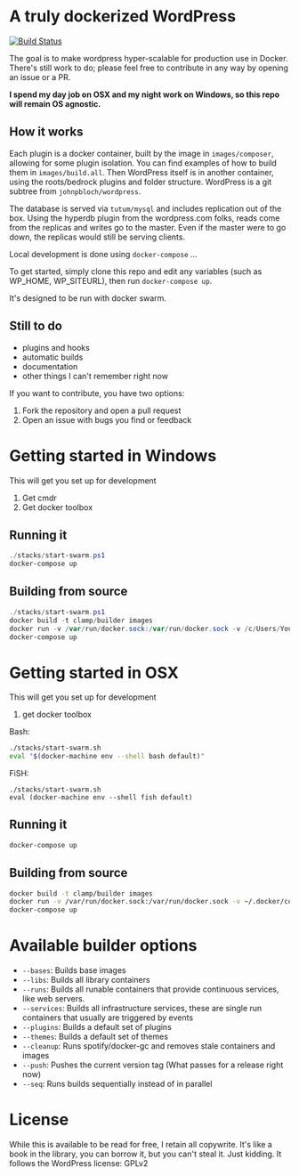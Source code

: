 # A truly dockerized WordPress

[![Build Status](http://home.withinboredom.info:8090/api/badges/delectable-press/clam/status.svg)](http://home.withinboredom.info:8090/delectable-press/clam)

The goal is to make wordpress hyper-scalable for production use in Docker. There's still work to do; please feel free
to contribute in any way by opening an issue or a PR.

**I spend my day job on OSX and my night work on Windows, so this repo will remain OS agnostic.** 

## How it works

Each plugin is a docker container, built by the image in `images/composer`, allowing for some plugin isolation. You can
find examples of how to build them in `images/build.all`. Then WordPress itself is in another container, using the 
roots/bedrock plugins and folder structure. WordPress is a git subtree from `johnpbloch/wordpress`.
   
The database is served via `tutum/mysql` and includes replication out of the box. Using the hyperdb plugin from the
wordpress.com folks, reads come from the replicas and writes go to the master. Even if the master were to go down, the
replicas would still be serving clients.

Local development is done using `docker-compose` ...

To get started, simply clone this repo and edit any variables (such as WP_HOME, WP_SITEURL), then run `docker-compose up`.

It's designed to be run with docker swarm.

## Still to do

- plugins and hooks
- automatic builds
- documentation
- other things I can't remember right now

If you want to contribute, you have two options:

1. Fork the repository and open a pull request
2. Open an issue with bugs you find or feedback

# Getting started in Windows

This will get you set up for development

1. Get cmdr
1. Get docker toolbox

## Running it

``` powershell
./stacks/start-swarm.ps1
docker-compose up
```

## Building from source

``` powershell
./stacks/start-swarm.ps1
docker build -t clamp/builder images
docker run -v /var/run/docker.sock:/var/run/docker.sock -v /c/Users/YourUserName/.docker/config.json:/root/.docker/config.json --rm clamp/builder --bases --libs --runs --services --plugins --themes --cleanup --seq
docker-compose up
```

# Getting started in OSX

This will get you set up for development

1. get docker toolbox

Bash:
``` bash
./stacks/start-swarm.sh
eval "$(docker-machine env --shell bash default)"
```

FiSH:
``` fish
./stacks/start-swarm.sh
eval (docker-machine env --shell fish default)
```

## Running it

``` bash
docker-compose up
```

## Building from source

``` bash
docker build -t clamp/builder images
docker run -v /var/run/docker.sock:/var/run/docker.sock -v ~/.docker/config.json:/root/.docker/config.json --rm clamp/builder --bases --libs --runs --services --plugins --themes --cleanup --seq
docker-compose up
```

# Available builder options

- `--bases`: Builds base images
- `--libs`: Builds all library containers
- `--runs`: Builds all runable containers that provide continuous services, like web servers.
- `--services`: Builds all infrastructure services, these are single run containers that usually are triggered by events
- `--plugins`: Builds a default set of plugins
- `--themes`: Builds a default set of themes
- `--cleanup`: Runs spotify/docker-gc and removes stale containers and images
- `--push`: Pushes the current version tag (What passes for a release right now)
- `--seq`: Runs builds sequentially instead of in parallel

# License

While this is available to be read for free, I retain all copywrite. It's like a book in the library, you can borrow it,
but you can't steal it. Just kidding. It follows the WordPress license: GPLv2